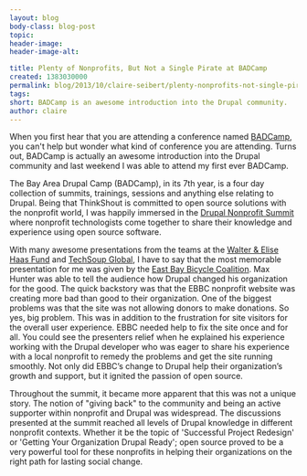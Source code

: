 ```yaml
---
layout: blog
body-class: blog-post
topic:
header-image:
header-image-alt:

title: Plenty of Nonprofits, But Not a Single Pirate at BADCamp
created: 1383030000
permalink: blog/2013/10/claire-seibert/plenty-nonprofits-not-single-pirate-badcamp/
tags:
short: BADCamp is an awesome introduction into the Drupal community.
author: claire
---
```

When you first hear that you are attending a conference named [BADCamp](http://2013.badcamp.net/), you can't help but wonder what kind of conference you are attending.  Turns out, BADCamp is actually an awesome introduction into the Drupal community and last weekend I was able to attend my first ever BADCamp.

The Bay Area Drupal Camp (BADCamp), in its 7th year, is a four day collection of summits, trainings, sessions and anything else relating to Drupal.  Being that ThinkShout is committed to open source solutions with the nonprofit world, I was happily immersed in the [Drupal Nonprofit Summit](http://2013.badcamp.net/events/drupal-nonprofit-summit) where nonprofit technologists come together to share their knowledge and experience using open source software. 

With many awesome presentations from the teams at the [Walter & Elise Haas Fund](http://www.haassr.org/) and [TechSoup Global](http://www.techsoupglobal.org/), I have to say that the most memorable presentation for me was given by the [East Bay Bicycle Coalition](https://www.ebbc.org/).  Max Hunter was able to tell the audience how Drupal changed his organization for the good.  The quick backstory was that the EBBC nonprofit website was creating more bad than good to their organization.  One of the biggest problems was that the site was not allowing donors to make donations.  So yes, big problem. This was in addition to the frustration for site visitors for the overall user experience.  EBBC needed help to fix the site once and for all.  You could see the presenters relief when he explained his experience working with the Drupal developer who was eager to share his experience with a local nonprofit to remedy the problems and get the site running smoothly.  Not only did EBBC’s change to Drupal help their organization’s growth and support, but it ignited the passion of open source.

Throughout the summit, it became more apparent that this was not a unique story.  The notion of "giving back" to the community and being an active supporter within nonprofit and Drupal was widespread.  The discussions presented at the summit reached all levels of Drupal knowledge in different nonprofit contexts. Whether it be the topic of 'Successful Project Redesign' or 'Getting Your Organization Drupal Ready'; open source proved to be a very powerful tool for these nonprofits in helping their organizations on the right path for lasting social change.
